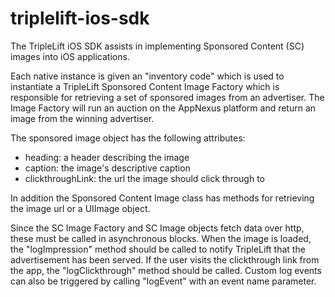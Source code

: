 triplelift-ios-sdk
==================

The TripleLift iOS SDK assists in implementing Sponsored Content (SC) images into iOS applications.

Each native instance is given an "inventory code" which is used to instantiate a TripleLift Sponsored Content Image Factory which is responsible for retrieving a set of sponsored images from an advertiser. The Image Factory will run an auction on the AppNexus platform and return an image from the winning advertiser.

The sponsored image object has the following attributes:

- heading: a header describing the image
- caption: the image's descriptive caption
- clickthroughLink: the url the image should click through to

In addition the Sponsored Content Image class has methods for retrieving the image url or a UIImage object.

Since the SC Image Factory and SC Image objects fetch data over http, these must be called in asynchronous blocks. When the image is loaded, the "logImpression" method should be called to notify TripleLift that the advertisement has been served. If the user visits the clickthrough link from the app, the "logClickthrough" method should be called. Custom log events can also be triggered by calling "logEvent" with an event name parameter.
